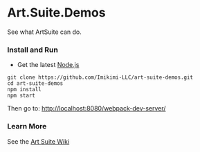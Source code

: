 # Art.Suite.Demos

See what ArtSuite can do.

### Install and Run

* Get the latest [Node.js](https://nodejs.org/)

```
git clone https://github.com/Imikimi-LLC/art-suite-demos.git
cd art-suite-demos
npm install
npm start
```

Then go to: [http://localhost:8080/webpack-dev-server/](http://localhost:8080/webpack-dev-server/)

### Learn More

See the [Art Suite Wiki](https://github.com/Imikimi-LLC/art-suite/wiki)
